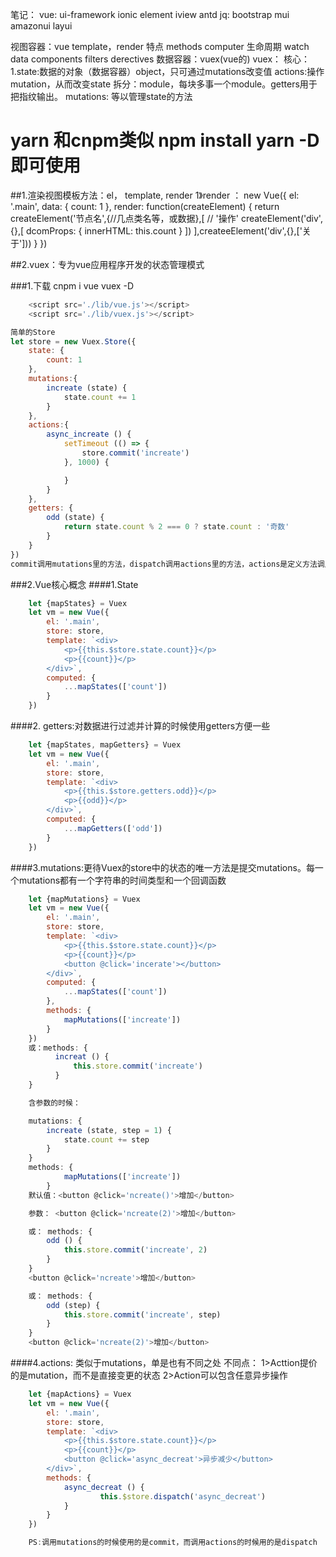 笔记：
vue: ui-framework ionic element iview antd
jq: bootstrap mui amazonui layui

视图容器：vue template，render
特点 methods computer 生命周期 watch data components filters derectives
数据容器：vuex(vue的)
vuex：
核心： 1.state:数据的对象（数据容器）object，只可通过mutations改变值
actions:操作mutation，从而改变state
拆分：module，每块多事一个module。getters用于把指纹输出。
mutations: 等以管理state的方法

yarn 和cnpm类似 npm install yarn -D即可使用
==============================================
##1.渲染视图模板方法：el， template, render
1》render ： new Vue({
    el: '.main',
    data: {
        count: 1
    },
    render: function(createElement) {
        return createElement('节点名',{//几点类名等，或数据},[
            // '操作'
                createElement('div',{},[
                    dcomProps: {
                        innerHTML: this.count
                    }
                ])
            ],createeElement('div',{},['关于']))
    }
})

##2.vuex：专为vue应用程序开发的状态管理模式

###1.下载 cnpm i vue vuex -D
```js
    <script src='./lib/vue.js'></script>
    <script src='./lib/vuex.js'></script>

简单的Store
let store = new Vuex.Store({
    state: {
        count: 1
    },
    mutations:{
        increate (state) {
            state.count += 1
        }
    },
    actions:{
        async_increate () {
            setTimeout (() => {
                store.commit('increate')
            }, 1000) {

            }
        }
    },
    getters: {
        odd (state) {
            return state.count % 2 === 0 ? state.count : '奇数'
        }
    }
})
commit调用mutations里的方法，dispatch调用actions里的方法，actions是定义方法调用的是mutations里的方法
```

###2.Vue核心概念
####1.State
```js
    let {mapStates} = Vuex
    let vm = new Vue({
        el: '.main',
        store: store,
        template: `<div>
            <p>{{this.$store.state.count}}</p>
            <p>{{count}}</p>
        </div>`,
        computed: {
            ...mapStates(['count'])
        }
    })
```
####2. getters:对数据进行过滤并计算的时候使用getters方便一些
```js
    let {mapStates, mapGetters} = Vuex
    let vm = new Vue({
        el: '.main',
        store: store,
        template: `<div>
            <p>{{this.$store.getters.odd}}</p>
            <p>{{odd}}</p>
        </div>`,
        computed: {
            ...mapGetters(['odd'])
        }
    })
```
####3.mutations:更待Vuex的store中的状态的唯一方法是提交mutations。每一个mutations都有一个字符串的时间类型和一个回调函数
```js
    let {mapMutations} = Vuex
    let vm = new Vue({
        el: '.main',
        store: store,
        template: `<div>
            <p>{{this.$store.state.count}}</p>
            <p>{{count}}</p>
            <button @click='incerate'></button>
        </div>`,
        computed: {
            ...mapStates(['count'])
        },
        methods: {
            mapMutations(['increate'])
        }
    })
    或：methods: {
          increat () {
              this.store.commit('increate')
          }
    }

    含参数的时候：

    mutations: {
        increate (state, step = 1) {
            state.count += step
        }
    }
    methods: {
            mapMutations(['increate'])
        }
    默认值：<button @click='ncreate()'>增加</button>

    参数： <button @click='ncreate(2)'>增加</button>

    或： methods: {
        odd () {
            this.store.commit('increate', 2)
        }  
    }
    <button @click='ncreate'>增加</button>   

    或： methods: {
        odd (step) {
            this.store.commit('increate', step)
        }  
    } 
    <button @click='ncreate(2)'>增加</button> 

```

####4.actions: 类似于mutations，单是也有不同之处
    不同点： 1>Acttion提价的是mutation，而不是直接变更的状态
            2>Action可以包含任意异步操作

```js
    let {mapActions} = Vuex
    let vm = new Vue({
        el: '.main',
        store: store,
        template: `<div>
            <p>{{this.$store.state.count}}</p>
            <p>{{count}}</p>
            <button @click='async_decreat'>异步减少</button>
        </div>`,
        methods: {
            async_decreat () {
                    this.$store.dispatch('async_decreat')
            }
        }
    })

    PS:调用mutations的时候使用的是commit，而调用actions的时候用的是dispatch
```
